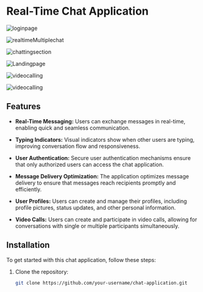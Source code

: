 # Real-Time Chat Application

![loginpage](https://github.com/i0am0arunava/intassignment/assets/141677292/f9509583-cfe5-482c-a2bf-fdb952b78da8)

![realtimeMultiplechat](https://github.com/i0am0arunava/intassignment/assets/141677292/c7ce8cc7-af7a-40fc-a757-99ca1aa1cd51)

![chattingsection](https://github.com/i0am0arunava/intassignment/assets/141677292/d8892f05-235a-4c68-80fb-4b46a702baeb)

![Landingpage](https://github.com/i0am0arunava/intassignment/assets/141677292/99f61158-e470-4cdb-8acc-63f20b267e82)

![videocalling](https://github.com/i0am0arunava/intassignment/assets/141677292/e585e594-fe32-4bc4-81e8-886210cbca02)

![videocalling](https://github.com/i0am0arunava/intassignment/assets/141677292/06f7be1c-c212-44ff-83cd-9ae5f2593430)

## Features

- **Real-Time Messaging:**
  Users can exchange messages in real-time, enabling quick and seamless communication.

- **Typing Indicators:**
  Visual indicators show when other users are typing, improving conversation flow and responsiveness.

- **User Authentication:**
  Secure user authentication mechanisms ensure that only authorized users can access the chat application.

- **Message Delivery Optimization:**
  The application optimizes message delivery to ensure that messages reach recipients promptly and efficiently.

- **User Profiles:**
  Users can create and manage their profiles, including profile pictures, status updates, and other personal information.

- **Video Calls:**
  Users can create and participate in video calls, allowing for conversations with single or multiple participants simultaneously.

## Installation

To get started with this chat application, follow these steps:

1. Clone the repository:
   ```sh
   git clone https://github.com/your-username/chat-application.git
